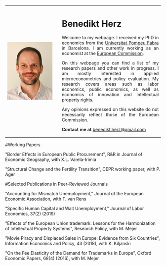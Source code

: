 

<table>
    <tr>    
        <td width="35%">
            <img src="website_photo.png" style="width: 90%; margin: -0.0000009482% 0 -0.0000009482% 0%"  />
        </td>  
        <td align="justify">
            <h1>Benedikt Herz</h1>
            
<p style="text-align: justify; white-space: normal;">  
Welcome to my webpage. I received my PhD in economics from the <a href="https://www.econ.upf.edu" target="_blank">Universitat Pompeu Fabra</a> in Barcelona. I am currently working as an economist at the <a href="https://ec.europa.eu/commission/index_en" target="_blank">European Commission</a>.</p>

<p style="text-align: justify; white-space: normal;">  
On this webpage you can find a list of my research papers and other work in progress. I am mostly interested in applied microeconometrics and policy evaluation. My research covers areas such as labor economics, public economics, as well as economics of innovation and intellectual property rights.</p>

<p style="text-align: justify; white-space: normal;">  
Any opinions expressed on this website do not necessarily reflect those of the European Commission.
</p>

<p style="text-align: justify; white-space: normal;">  
<strong>Contact me at </strong><a href="mailto:benedikt.herz@gmail.com" target="_blank">benedikt.herz@gmail.com</a></p>
        </td>        
    </tr>        
</table>  

#Working Papers

"Border Effects in European Public Procurement", R&R in Journal of Economic Geography, with X.L. Varela-Irimia

"Structural Change and the Fertility Transition", CEPR working paper, with P. Ager

#Selected Publications in Peer-Reviewed Journals

"Accounting for Mismatch Unemployment,"  Journal of the European Economic Association, with T. van Rens

"Specific Human Capital and Wait Unemployment," Journal of Labor Economics, 37(2) (2019) 

"Effects of the European Union trademark: Lessons for the Harmonization of Intellectual Property Systems", Research Policy, with M. Mejer 

"Movie Piracy and Displaced Sales in Europe: Evidence from Six Countries", Information Economics and Policy, 43 (2018), with K. Kiljanski

"On the Fee Elasticity of the Demand for Trademarks in Europe", Oxford Economic Papers, 68(4) (2016), with M. Mejer
